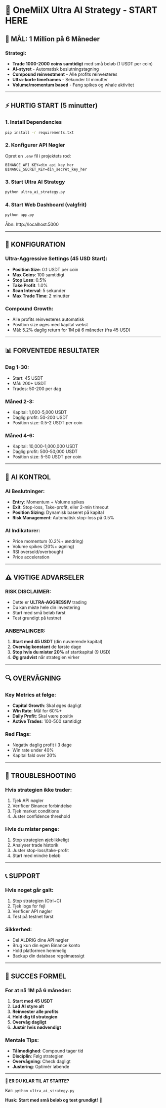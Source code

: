 # 🚀 OneMilX Ultra AI Strategy - START HERE

## 🎯 MÅL: 1 Million på 6 Måneder

### **Strategi:**
- **Trade 1000-2000 coins samtidigt** med små beløb (1 USDT per coin)
- **AI-styret** - Automatisk beslutningstagning
- **Compound reinvestment** - Alle profits reinvesteres
- **Ultra-korte timeframes** - Sekunder til minutter
- **Volume/momentum based** - Fang spikes og whale aktivitet

---

## ⚡ HURTIG START (5 minutter)

### 1. Install Dependencies
```bash
pip install -r requirements.txt
```

### 2. Konfigurer API Nøgler
Opret en `.env` fil i projektets rod:

```env
BINANCE_API_KEY=din_api_key_her
BINANCE_SECRET_KEY=din_secret_key_her
```

### 3. Start Ultra AI Strategy
```bash
python ultra_ai_strategy.py
```

### 4. Start Web Dashboard (valgfrit)
```bash
python app.py
```
Åbn: http://localhost:5000

---

## 🔧 KONFIGURATION

### **Ultra-Aggressive Settings (45 USD Start):**
- **Position Size**: 0.1 USDT per coin
- **Max Coins**: 100 samtidigt
- **Stop Loss**: 0.5%
- **Take Profit**: 1.0%
- **Scan Interval**: 5 sekunder
- **Max Trade Time**: 2 minutter

### **Compound Growth:**
- Alle profits reinvesteres automatisk
- Position size øges med kapital vækst
- Mål: 5.2% daglig return for 1M på 6 måneder (fra 45 USD)

---

## 📊 FORVENTEDE RESULTATER

### **Dag 1-30:**
- Start: 45 USDT
- Mål: 200+ USDT
- Trades: 50-200 per dag

### **Måned 2-3:**
- Kapital: 1,000-5,000 USDT
- Daglig profit: 50-200 USDT
- Position size: 0.5-2 USDT per coin

### **Måned 4-6:**
- Kapital: 10,000-1,000,000 USDT
- Daglig profit: 500-50,000 USDT
- Position size: 5-50 USDT per coin

---

## 🎯 AI KONTROL

### **AI Beslutninger:**
- **Entry**: Momentum + Volume spikes
- **Exit**: Stop-loss, Take-profit, eller 2-min timeout
- **Position Sizing**: Dynamisk baseret på kapital
- **Risk Management**: Automatisk stop-loss på 0.5%

### **AI Indikatorer:**
- Price momentum (0.2%+ ændring)
- Volume spikes (20%+ øgning)
- RSI oversold/overbought
- Price acceleration

---

## ⚠️ VIGTIGE ADVARSELER

### **RISK DISCLAIMER:**
- Dette er **ULTRA-AGGRESSIV** trading
- Du kan miste hele din investering
- Start med små beløb først
- Test grundigt på testnet

### **ANBEFALINGER:**
1. **Start med 45 USDT** (din nuværende kapital)
2. **Overvåg konstant** de første dage
3. **Stop hvis du mister 20%** af startkapital (9 USD)
4. **Øg gradvist** når strategien virker

---

## 🔍 OVERVÅGNING

### **Key Metrics at følge:**
- **Capital Growth**: Skal øges dagligt
- **Win Rate**: Mål for 60%+
- **Daily Profit**: Skal være positiv
- **Active Trades**: 100-500 samtidigt

### **Red Flags:**
- Negativ daglig profit i 3 dage
- Win rate under 40%
- Kapital fald over 20%

---

## 🚨 TROUBLESHOOTING

### **Hvis strategien ikke trader:**
1. Tjek API nøgler
2. Verificer Binance forbindelse
3. Tjek market conditions
4. Juster confidence threshold

### **Hvis du mister penge:**
1. Stop strategien øjeblikkeligt
2. Analyser trade historik
3. Juster stop-loss/take-profit
4. Start med mindre beløb

---

## 📞 SUPPORT

### **Hvis noget går galt:**
1. Stop strategien (Ctrl+C)
2. Tjek logs for fejl
3. Verificer API nøgler
4. Test på testnet først

### **Sikkerhed:**
- Del ALDRIG dine API nøgler
- Brug kun din egen Binance konto
- Hold platformen hemmelig
- Backup din database regelmæssigt

---

## 🎯 SUCCES FORMEL

### **For at nå 1M på 6 måneder:**
1. **Start med 45 USDT**
2. **Lad AI styre alt**
3. **Reinvester alle profits**
4. **Hold dig til strategien**
5. **Overvåg dagligt**
6. **Justér hvis nødvendigt**

### **Mentale Tips:**
- **Tålmodighed**: Compound tager tid
- **Disciplin**: Følg strategien
- **Overvågning**: Check dagligt
- **Justering**: Optimér løbende

---

**🚀 ER DU KLAR TIL AT STARTE?**

Kør: `python ultra_ai_strategy.py`

**Husk: Start med små beløb og test grundigt!** 🎯 